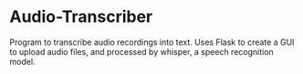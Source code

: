 # Audio-Transcriber
 Program to transcribe audio recordings into text. Uses Flask to create a GUI to upload audio files, and processed by whisper, a speech recognition model.
